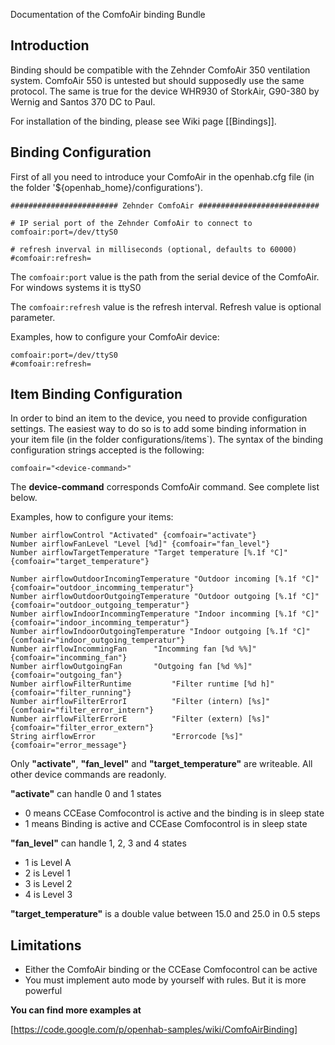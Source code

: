 Documentation of the ComfoAir binding Bundle

## Introduction

Binding should be compatible with the Zehnder ComfoAir 350 ventilation system. ComfoAir 550 is untested but should supposedly use the same protocol. The same is true for the device WHR930 of StorkAir, G90-380 by Wernig and Santos 370 DC to Paul.

For installation of the binding, please see Wiki page [[Bindings]].


## Binding Configuration

First of all you need to introduce your ComfoAir in the openhab.cfg file (in the folder '${openhab_home}/configurations').

    ######################## Zehnder ComfoAir ###########################
    
    # IP serial port of the Zehnder ComfoAir to connect to
    comfoair:port=/dev/ttyS0
    
    # refresh inverval in milliseconds (optional, defaults to 60000)
    #comfoair:refresh=

The `comfoair:port` value is the path from the serial device of the ComfoAir. For windows systems it is ttyS0

The `comfoair:refresh` value is the refresh interval. Refresh value is optional parameter.

Examples, how to configure your ComfoAir device:

    comfoair:port=/dev/ttyS0
    #comfoair:refresh=

## Item Binding Configuration

In order to bind an item to the device, you need to provide configuration settings. The easiest way to do so is to add some binding information in your item file (in the folder configurations/items`). The syntax of the binding configuration strings accepted is the following:

    comfoair="<device-command>"

The **device-command** corresponds ComfoAir command. See complete list below.

Examples, how to configure your items:

    Number airflowControl "Activated" {comfoair="activate"}
    Number airflowFanLevel "Level [%d]" {comfoair="fan_level"}
    Number airflowTargetTemperature "Target temperature [%.1f °C]" {comfoair="target_temperature"}
    
    Number airflowOutdoorIncomingTemperature "Outdoor incoming [%.1f °C]" {comfoair="outdoor_incomming_temperatur"}
    Number airflowOutdoorOutgoingTemperature "Outdoor outgoing [%.1f °C]" {comfoair="outdoor_outgoing_temperatur"}
    Number airflowIndoorIncommingTemperature "Indoor incomming [%.1f °C]" {comfoair="indoor_incomming_temperatur"}
    Number airflowIndoorOutgoingTemperature "Indoor outgoing [%.1f °C]" {comfoair="indoor_outgoing_temperatur"}
    Number airflowIncommingFan		"Incomming fan [%d %%]" {comfoair="incomming_fan"}
    Number airflowOutgoingFan		"Outgoing fan [%d %%]" {comfoair="outgoing_fan"}
    Number airflowFilterRuntime	        "Filter runtime [%d h]" {comfoair="filter_running"}
    Number airflowFilterErrorI	        "Filter (intern) [%s]" {comfoair="filter_error_intern"}
    Number airflowFilterErrorE	        "Filter (extern) [%s]" {comfoair="filter_error_extern"}
    String airflowError	                "Errorcode [%s]" {comfoair="error_message"}

Only **"activate"**, **"fan_level"** and **"target_temperature"** are writeable. All other device commands are readonly.

**"activate"** can handle 0 and 1 states
- 0 means CCEase Comfocontrol is active and the binding is in sleep state
- 1 means Binding is active and CCEase Comfocontrol is in sleep state

**"fan_level"** can handle 1, 2, 3 and 4 states
- 1 is Level A
- 2 is Level 1
- 3 is Level 2
- 4 is Level 3

**"target_temperature"** is a double value between 15.0 and 25.0 in 0.5 steps

## Limitations

- Either the ComfoAir binding or the CCEase Comfocontrol can be active
- You must implement auto mode by yourself with rules. But it is more powerful

**You can find more examples at**

[https://code.google.com/p/openhab-samples/wiki/ComfoAirBinding]